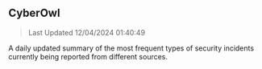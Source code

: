 ## CyberOwl 
> Last Updated 12/04/2024 01:40:49 


A daily updated summary of the most frequent types of security incidents currently being reported from different sources.

